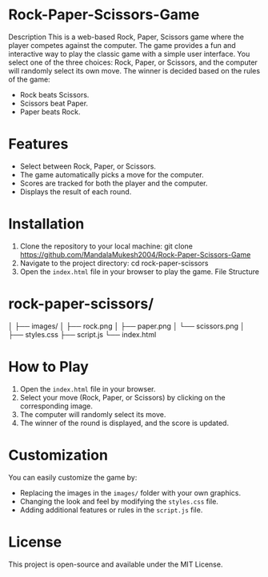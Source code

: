 # Rock-Paper-Scissors-Game
Description
This is a web-based Rock, Paper, Scissors game where the player competes against the computer. The game provides a fun and interactive way to play the classic game with a simple user interface. You select one of the three choices: Rock, Paper, or Scissors, and the computer will randomly select its own move. The winner is decided based on the rules of the game:

- Rock beats Scissors.
- Scissors beat Paper.
- Paper beats Rock.

# Features

- Select between Rock, Paper, or Scissors.
- The game automatically picks a move for the computer.
- Scores are tracked for both the player and the computer.
- Displays the result of each round.

# Installation
1. Clone the repository to your local machine:
git clone https://github.com/MandalaMukesh2004/Rock-Paper-Scissors-Game
2. Navigate to the project directory:
cd rock-paper-scissors
3. Open the `index.html` file in your browser to play the game.
File Structure

# rock-paper-scissors/
│
├── images/
│   ├── rock.png
│   ├── paper.png
│   └── scissors.png
│
├── styles.css
├── script.js
└── index.html

# How to Play

1. Open the `index.html` file in your browser.
2. Select your move (Rock, Paper, or Scissors) by clicking on the corresponding image.
3. The computer will randomly select its move.
4. The winner of the round is displayed, and the score is updated.

# Customization

You can easily customize the game by:
- Replacing the images in the `images/` folder with your own graphics.
- Changing the look and feel by modifying the `styles.css` file.
- Adding additional features or rules in the `script.js` file.

# License
This project is open-source and available under the MIT License.
